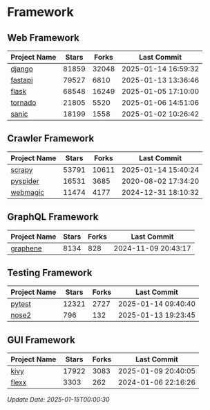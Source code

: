 # Framework

## Web Framework
| Project Name | Stars | Forks | Last Commit |
| ------------ | ----- | ----- | ----------- |
| [django](https://github.com/django/django) | 81859 | 32048 | 2025-01-14 16:59:32 |
| [fastapi](https://github.com/fastapi/fastapi) | 79527 | 6810 | 2025-01-13 13:36:46 |
| [flask](https://github.com/pallets/flask) | 68548 | 16249 | 2025-01-05 17:10:00 |
| [tornado](https://github.com/tornadoweb/tornado) | 21805 | 5520 | 2025-01-06 14:51:06 |
| [sanic](https://github.com/sanic-org/sanic) | 18199 | 1558 | 2025-01-02 10:26:42 |

## Crawler Framework
| Project Name | Stars | Forks | Last Commit |
| ------------ | ----- | ----- | ----------- |
| [scrapy](https://github.com/scrapy/scrapy) | 53791 | 10611 | 2025-01-14 15:40:24 |
| [pyspider](https://github.com/binux/pyspider) | 16531 | 3685 | 2020-08-02 17:34:20 |
| [webmagic](https://github.com/code4craft/webmagic) | 11474 | 4177 | 2024-12-31 18:10:32 |

## GraphQL Framework
| Project Name | Stars | Forks | Last Commit |
| ------------ | ----- | ----- | ----------- |
| [graphene](https://github.com/graphql-python/graphene) | 8134 | 828 | 2024-11-09 20:43:17 |

## Testing Framework
| Project Name | Stars | Forks | Last Commit |
| ------------ | ----- | ----- | ----------- |
| [pytest](https://github.com/pytest-dev/pytest) | 12321 | 2727 | 2025-01-14 09:40:40 |
| [nose2](https://github.com/nose-devs/nose2) | 796 | 132 | 2025-01-13 19:23:45 |

## GUI Framework
| Project Name | Stars | Forks | Last Commit |
| ------------ | ----- | ----- | ----------- |
| [kivy](https://github.com/kivy/kivy) | 17922 | 3083 | 2025-01-09 20:40:05 |
| [flexx](https://github.com/flexxui/flexx) | 3303 | 262 | 2024-01-06 22:16:26 |

*Update Date: 2025-01-15T00:00:30*